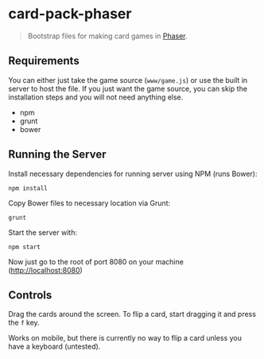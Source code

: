 # card-pack-phaser

> Bootstrap files for making card games in [Phaser](http://phaser.io).

## Requirements

You can either just take the game source (`www/game.js`) or use the built in server to host the file. If you just want the game source, you can skip the installation steps and you will not need anything else.

 - npm
 - grunt
 - bower

## Running the Server

Install necessary dependencies for running server using NPM (runs Bower):
```shell
npm install
```

Copy Bower files to necessary location via Grunt:
```shell
grunt
```

Start the server with:
```shell
npm start
```

Now just go to the root of port 8080 on your machine ([http://localhost:8080](http://localhost:8080/))

## Controls

Drag the cards around the screen. To flip a card, start dragging it and press the `f` key.

Works on mobile, but there is currently no way to flip a card unless you have a keyboard (untested).
